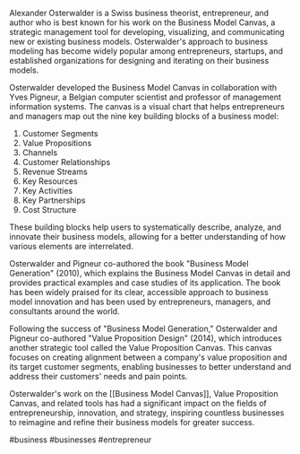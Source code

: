 Alexander Osterwalder is a Swiss business theorist, entrepreneur, and author who is best known for his work on the Business Model Canvas, a strategic management tool for developing, visualizing, and communicating new or existing business models. Osterwalder's approach to business modeling has become widely popular among entrepreneurs, startups, and established organizations for designing and iterating on their business models.

Osterwalder developed the Business Model Canvas in collaboration with Yves Pigneur, a Belgian computer scientist and professor of management information systems. The canvas is a visual chart that helps entrepreneurs and managers map out the nine key building blocks of a business model:

1. Customer Segments
2. Value Propositions
3. Channels
4. Customer Relationships
5. Revenue Streams
6. Key Resources
7. Key Activities
8. Key Partnerships
9. Cost Structure

These building blocks help users to systematically describe, analyze, and innovate their business models, allowing for a better understanding of how various elements are interrelated.

Osterwalder and Pigneur co-authored the book "Business Model Generation" (2010), which explains the Business Model Canvas in detail and provides practical examples and case studies of its application. The book has been widely praised for its clear, accessible approach to business model innovation and has been used by entrepreneurs, managers, and consultants around the world.

Following the success of "Business Model Generation," Osterwalder and Pigneur co-authored "Value Proposition Design" (2014), which introduces another strategic tool called the Value Proposition Canvas. This canvas focuses on creating alignment between a company's value proposition and its target customer segments, enabling businesses to better understand and address their customers' needs and pain points.

Osterwalder's work on the [[Business Model Canvas]], Value Proposition Canvas, and related tools has had a significant impact on the fields of entrepreneurship, innovation, and strategy, inspiring countless businesses to reimagine and refine their business models for greater success.

<!-- Keywords -->
#business #businesses #entrepreneur
<!-- /Keywords -->
